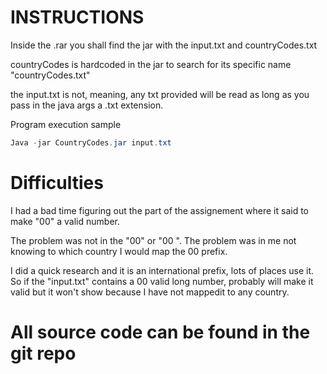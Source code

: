 # INSTRUCTIONS

Inside the .rar you shall find the jar with the input.txt and countryCodes.txt

countryCodes is hardcoded in the jar to search for its specific name "countryCodes.txt"

the input.txt is not, meaning, any txt provided will be read as long as you pass in the java args a .txt extension.

Program execution sample

```java
Java -jar CountryCodes.jar input.txt
```

# Difficulties

I had a bad time figuring out the part of the assignement where it said to make "00" 
a valid number.

The problem was not in the "00" or "00 ". The problem was in me not
knowing to which country I would map the 00 prefix.

I did a quick research and it is an international prefix, lots of places use it. So if the "input.txt" contains a 00 valid long number, probably will make it valid but it won't show because I have not mappedit to any country.

# All source code can be found in the git repo